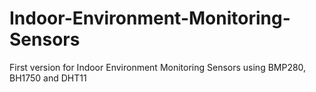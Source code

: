 # Indoor-Environment-Monitoring-Sensors
First version for Indoor Environment Monitoring Sensors using BMP280, BH1750 and DHT11
